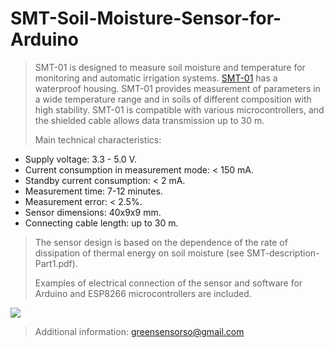 # SMT-Soil-Moisture-Sensor-for-Arduino
>
>SMT-01 is designed to measure soil moisture and temperature for monitoring and automatic irrigation systems.
>[SMT-01](https://github.com/greensensors/SMT-Soil-Moisture-Sensor-for-Arduino/blob/main/SMT-01.png) has a waterproof housing. SMT-01 provides measurement of parameters in a wide temperature range and in soils of different composition with high stability. 
>SMT-01 is compatible with various microcontrollers, and the shielded cable allows data transmission up to 30 m.
>
>Main technical characteristics:
- Supply voltage: 3.3 - 5.0 V.
- Current consumption in measurement mode: < 150 mA.
- Standby current consumption: < 2 mA.
- Measurement time: 7-12 minutes.
- Measurement error: < 2.5%.
- Sensor dimensions: 40x9x9 mm.
- Connecting cable length: up to 30 m.
>
>The sensor design is based on the dependence of the rate of dissipation of thermal energy on soil moisture (see SMT-description-Part1.pdf).
>
>Examples of electrical connection of the sensor and software for Arduino and ESP8266 microcontrollers are included.
>
[![](https://d2ss6ovg47m0r5.cloudfront.net/badges/tindie-smalls.png)](https://www.tindie.com/products/22794/)
>
>Additional information: greensensorso@gmail.com
